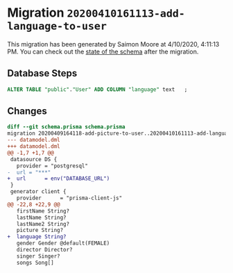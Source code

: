 # Migration `20200410161113-add-language-to-user`

This migration has been generated by Saimon Moore at 4/10/2020, 4:11:13 PM.
You can check out the [state of the schema](./schema.prisma) after the migration.

## Database Steps

```sql
ALTER TABLE "public"."User" ADD COLUMN "language" text   ;
```

## Changes

```diff
diff --git schema.prisma schema.prisma
migration 20200409164118-add-picture-to-user..20200410161113-add-language-to-user
--- datamodel.dml
+++ datamodel.dml
@@ -1,7 +1,7 @@
 datasource DS {
   provider = "postgresql"
-  url = "***"
+  url      = env("DATABASE_URL")
 }
 generator client {
   provider      = "prisma-client-js"
@@ -22,8 +22,9 @@
   firstName String?
   lastName String?
   lastName2 String?
   picture String?
+  language String?
   gender Gender @default(FEMALE)
   director Director?
   singer Singer?
   songs Song[]
```


